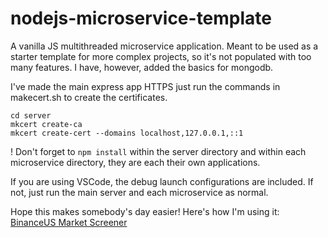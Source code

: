 # nodejs-microservice-template

A vanilla JS multithreaded microservice application. Meant to be used as a starter template for more complex projects, so it's not populated with too many features. I have, however, added the basics for mongodb. 

I've made the main express app HTTPS just run the commands in makecert.sh to create the certificates.

```
cd server
mkcert create-ca
mkcert create-cert --domains localhost,127.0.0.1,::1
```

! Don't forget to `npm install` within the server directory and within each microservice directory, they are each their own applications. 

If you are using VSCode, the debug launch configurations are included. If not, just run the main server and each microservice as normal.

Hope this makes somebody's day easier! Here's how I'm using it: [BinanceUS Market Screener](https://simplyflows.com/tools/crypto-screener)